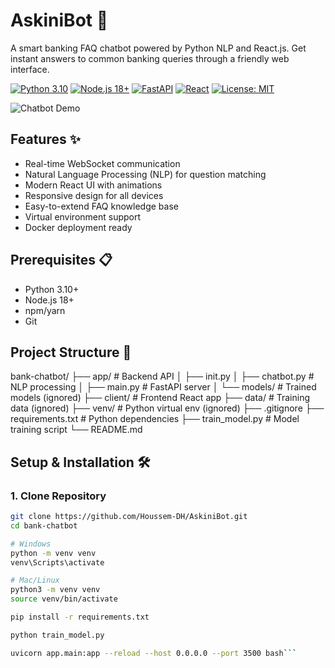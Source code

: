 # AskiniBot 🤖

A smart banking FAQ chatbot powered by Python NLP and React.js. Get instant answers to common banking queries through a friendly web interface.

[![Python 3.10](https://img.shields.io/badge/python-3.10-blue.svg)](https://www.python.org/)
[![Node.js 18+](https://img.shields.io/badge/node.js-18+-green.svg)](https://nodejs.org/)
[![FastAPI](https://img.shields.io/badge/FastAPI-0.103.2-lightgreen.svg)](https://fastapi.tiangolo.com/)
[![React](https://img.shields.io/badge/React-18.2.0-blue.svg)](https://reactjs.org/)
[![License: MIT](https://img.shields.io/badge/License-MIT-yellow.svg)](https://opensource.org/licenses/MIT)

![Chatbot Demo](./path/to/demo-gif.gif) <!-- Add your demo gif/image here -->

## Features ✨
- Real-time WebSocket communication
- Natural Language Processing (NLP) for question matching
- Modern React UI with animations
- Responsive design for all devices
- Easy-to-extend FAQ knowledge base
- Virtual environment support
- Docker deployment ready

## Prerequisites 📋
- Python 3.10+
- Node.js 18+
- npm/yarn
- Git

## Project Structure 📂
bank-chatbot/
├── app/ # Backend API
│ ├── init.py
│ ├── chatbot.py # NLP processing
│ ├── main.py # FastAPI server
│ └── models/ # Trained models (ignored)
├── client/ # Frontend React app
├── data/ # Training data (ignored)
├── venv/ # Python virtual env (ignored)
├── .gitignore
├── requirements.txt # Python dependencies
├── train_model.py # Model training script
└── README.md

## Setup & Installation 🛠️

### 1. Clone Repository
```bash
git clone https://github.com/Houssem-DH/AskiniBot.git
cd bank-chatbot

# Windows
python -m venv venv
venv\Scripts\activate

# Mac/Linux
python3 -m venv venv
source venv/bin/activate

pip install -r requirements.txt

python train_model.py

uvicorn app.main:app --reload --host 0.0.0.0 --port 3500 bash```

